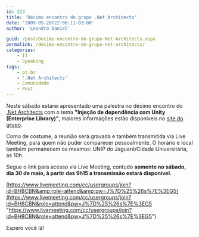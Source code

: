 ```yaml
---
id: 223
title: 'Décimo encontro do grupo .Net Architects'
date: '2009-05-28T22:06:11-03:00'
author: 'Leandro Daniel'

guid: /post/Decimo-encontro-do-grupo-Net-Architects.aspx
permalink: /decimo-encontro-do-grupo-net-architects/
categories:
    - IT
    - Speaking
tags:
    - pt-br
    - '.Net Architects'
    - Comunidade
    - Post
---
```


Neste sábado estarei apresentado uma palestra no décimo encontro do [.Net Architects](http://www.dotnetarchitects.net/post/10c2ba-Reuniao-Presencial-Tema-Injecao-de-dependencia-com-Unity-(Enterprise-Library)) com o tema **"Injeção de dependência com Unity (Enterprise Library)”**, maiores informações estão disponíveis no [site do grupo](http://www.dotnetarchitects.net/dotnetarchitects/page/Reunioes-presenciais).

Como de costume, a reunião será gravada e também transmitida via Live Meeting, para quem não puder comparecer pessoalmente. O horário e local também permanecem os mesmos: UNIP do Jaguaré/Cidade Universitária, as 10h.

Segue o link para acesso via Live Meeting, contudo **somente no sábado, dia 30 de maio, à partir das 9h15 a transmissão estará disponível.**

[https://www.livemeeting.com/cc/usergroups/join?id=BH8CBN&amp;role=attend&amp;pw=J%7D%25%26s%7E%3EG5](https://www.livemeeting.com/cc/usergroups/join?id=BH8CBN&role=attend&pw=J%7D%25%26s%7E%3EG5 "https://www.livemeeting.com/cc/usergroups/join?id=BH8CBN&role=attend&pw=J%7D%25%26s%7E%3EG5")

Espero você lá!
